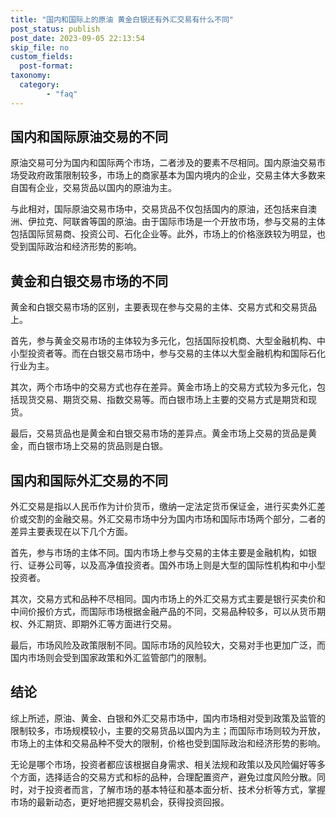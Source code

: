 ```yaml
---
title: "国内和国际上的原油 黄金白银还有外汇交易有什么不同"
post_status: publish
post_date: 2023-09-05 22:13:54
skip_file: no
custom_fields: 
  post-format: 
taxonomy:
  category:
        - "faq"
---
```


## 国内和国际原油交易的不同

原油交易可分为国内和国际两个市场，二者涉及的要素不尽相同。国内原油交易市场受政府政策限制较多，市场上的商家基本为国内境内的企业，交易主体大多数来自国有企业，交易货品以国内的原油为主。

与此相对，国际原油交易市场中，交易货品不仅包括国内的原油，还包括来自澳洲、伊拉克、阿联酋等国的原油。由于国际市场是一个开放市场，参与交易的主体包括国际贸易商、投资公司、石化企业等。此外，市场上的价格涨跌较为明显，也受到国际政治和经济形势的影响。

## 黄金和白银交易市场的不同

黄金和白银交易市场的区别，主要表现在参与交易的主体、交易方式和交易货品上。

首先，参与黄金交易市场的主体较为多元化，包括国际投机商、大型金融机构、中小型投资者等。而在白银交易市场中，参与交易的主体以大型金融机构和国际石化行业为主。

其次，两个市场中的交易方式也存在差异。黄金市场上的交易方式较为多元化，包括现货交易、期货交易、指数交易等。而白银市场上主要的交易方式是期货和现货。

最后，交易货品也是黄金和白银交易市场的差异点。黄金市场上交易的货品是黄金，而白银市场上交易的货品则是白银。

## 国内和国际外汇交易的不同

外汇交易是指以人民币作为计价货币，缴纳一定法定货币保证金，进行买卖外汇差价或交割的金融交易。外汇交易市场中分为国内市场和国际市场两个部分，二者的差异主要表现在以下几个方面。

首先，参与市场的主体不同。国内市场上参与交易的主体主要是金融机构，如银行、证券公司等，以及高净值投资者。国外市场上则是大型的国际性机构和中小型投资者。

其次，交易方式和品种不尽相同。国内市场上的外汇交易方式主要是银行买卖价和中间价报价方式，而国际市场根据金融产品的不同，交易品种较多，可以从货币期权、外汇期货、即期外汇等方面进行交易。

最后，市场风险及政策限制不同。国际市场的风险较大，交易对手也更加广泛，而国内市场则会受到国家政策和外汇监管部门的限制。

## 结论

综上所述，原油、黄金、白银和外汇交易市场中，国内市场相对受到政策及监管的限制较多，市场规模较小，主要的交易货品以国内为主；而国际市场则较为开放，市场上的主体和交易品种不受大的限制，价格也受到国际政治和经济形势的影响。

无论是哪个市场，投资者都应该根据自身需求、相关法规和政策以及风险偏好等多个方面，选择适合的交易方式和标的品种，合理配置资产，避免过度风险分散。同时，对于投资者而言，了解市场的基本特征和基本面分析、技术分析等方式，掌握市场的最新动态，更好地把握交易机会，获得投资回报。
